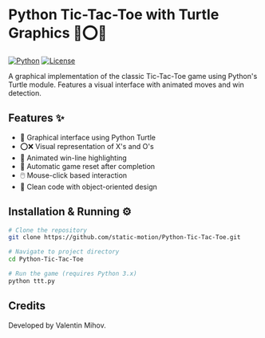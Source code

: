 # Python Tic-Tac-Toe with Turtle Graphics 🐢⭕❌

[![Python](https://img.shields.io/badge/python-3.x-blue)](https://www.python.org/)
[![License](https://img.shields.io/badge/license-MIT-green)](LICENSE)

A graphical implementation of the classic Tic-Tac-Toe game using Python's Turtle module. Features a visual interface with animated moves and win detection.

## Features ✨
- 🎨 Graphical interface using Python Turtle
- ⭕❌ Visual representation of X's and O's
- 🔴 Animated win-line highlighting
- 🔄 Automatic game reset after completion
- 🖱️ Mouse-click based interaction
- 📝 Clean code with object-oriented design

## Installation & Running ⚙️
```bash
# Clone the repository
git clone https://github.com/static-motion/Python-Tic-Tac-Toe.git

# Navigate to project directory
cd Python-Tic-Tac-Toe

# Run the game (requires Python 3.x)
python ttt.py
```
## Credits

Developed by Valentin Mihov.
